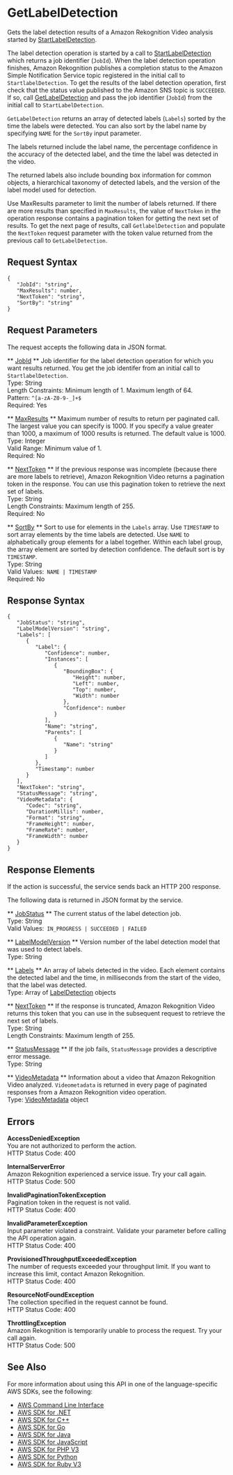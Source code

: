 # GetLabelDetection<a name="API_GetLabelDetection"></a>

Gets the label detection results of a Amazon Rekognition Video analysis started by [StartLabelDetection](API_StartLabelDetection.md)\. 

The label detection operation is started by a call to [StartLabelDetection](API_StartLabelDetection.md) which returns a job identifier \(`JobId`\)\. When the label detection operation finishes, Amazon Rekognition publishes a completion status to the Amazon Simple Notification Service topic registered in the initial call to `StartlabelDetection`\. To get the results of the label detection operation, first check that the status value published to the Amazon SNS topic is `SUCCEEDED`\. If so, call [GetLabelDetection](#API_GetLabelDetection) and pass the job identifier \(`JobId`\) from the initial call to `StartLabelDetection`\.

 `GetLabelDetection` returns an array of detected labels \(`Labels`\) sorted by the time the labels were detected\. You can also sort by the label name by specifying `NAME` for the `SortBy` input parameter\.

The labels returned include the label name, the percentage confidence in the accuracy of the detected label, and the time the label was detected in the video\.

The returned labels also include bounding box information for common objects, a hierarchical taxonomy of detected labels, and the version of the label model used for detection\.

Use MaxResults parameter to limit the number of labels returned\. If there are more results than specified in `MaxResults`, the value of `NextToken` in the operation response contains a pagination token for getting the next set of results\. To get the next page of results, call `GetlabelDetection` and populate the `NextToken` request parameter with the token value returned from the previous call to `GetLabelDetection`\.

## Request Syntax<a name="API_GetLabelDetection_RequestSyntax"></a>

```
{
   "JobId": "string",
   "MaxResults": number,
   "NextToken": "string",
   "SortBy": "string"
}
```

## Request Parameters<a name="API_GetLabelDetection_RequestParameters"></a>

The request accepts the following data in JSON format\.

 ** [JobId](#API_GetLabelDetection_RequestSyntax) **   <a name="rekognition-GetLabelDetection-request-JobId"></a>
Job identifier for the label detection operation for which you want results returned\. You get the job identifer from an initial call to `StartlabelDetection`\.  
Type: String  
Length Constraints: Minimum length of 1\. Maximum length of 64\.  
Pattern: `^[a-zA-Z0-9-_]+$`   
Required: Yes

 ** [MaxResults](#API_GetLabelDetection_RequestSyntax) **   <a name="rekognition-GetLabelDetection-request-MaxResults"></a>
Maximum number of results to return per paginated call\. The largest value you can specify is 1000\. If you specify a value greater than 1000, a maximum of 1000 results is returned\. The default value is 1000\.  
Type: Integer  
Valid Range: Minimum value of 1\.  
Required: No

 ** [NextToken](#API_GetLabelDetection_RequestSyntax) **   <a name="rekognition-GetLabelDetection-request-NextToken"></a>
If the previous response was incomplete \(because there are more labels to retrieve\), Amazon Rekognition Video returns a pagination token in the response\. You can use this pagination token to retrieve the next set of labels\.   
Type: String  
Length Constraints: Maximum length of 255\.  
Required: No

 ** [SortBy](#API_GetLabelDetection_RequestSyntax) **   <a name="rekognition-GetLabelDetection-request-SortBy"></a>
Sort to use for elements in the `Labels` array\. Use `TIMESTAMP` to sort array elements by the time labels are detected\. Use `NAME` to alphabetically group elements for a label together\. Within each label group, the array element are sorted by detection confidence\. The default sort is by `TIMESTAMP`\.  
Type: String  
Valid Values:` NAME | TIMESTAMP`   
Required: No

## Response Syntax<a name="API_GetLabelDetection_ResponseSyntax"></a>

```
{
   "JobStatus": "string",
   "LabelModelVersion": "string",
   "Labels": [ 
      { 
         "Label": { 
            "Confidence": number,
            "Instances": [ 
               { 
                  "BoundingBox": { 
                     "Height": number,
                     "Left": number,
                     "Top": number,
                     "Width": number
                  },
                  "Confidence": number
               }
            ],
            "Name": "string",
            "Parents": [ 
               { 
                  "Name": "string"
               }
            ]
         },
         "Timestamp": number
      }
   ],
   "NextToken": "string",
   "StatusMessage": "string",
   "VideoMetadata": { 
      "Codec": "string",
      "DurationMillis": number,
      "Format": "string",
      "FrameHeight": number,
      "FrameRate": number,
      "FrameWidth": number
   }
}
```

## Response Elements<a name="API_GetLabelDetection_ResponseElements"></a>

If the action is successful, the service sends back an HTTP 200 response\.

The following data is returned in JSON format by the service\.

 ** [JobStatus](#API_GetLabelDetection_ResponseSyntax) **   <a name="rekognition-GetLabelDetection-response-JobStatus"></a>
The current status of the label detection job\.  
Type: String  
Valid Values:` IN_PROGRESS | SUCCEEDED | FAILED` 

 ** [LabelModelVersion](#API_GetLabelDetection_ResponseSyntax) **   <a name="rekognition-GetLabelDetection-response-LabelModelVersion"></a>
Version number of the label detection model that was used to detect labels\.  
Type: String

 ** [Labels](#API_GetLabelDetection_ResponseSyntax) **   <a name="rekognition-GetLabelDetection-response-Labels"></a>
An array of labels detected in the video\. Each element contains the detected label and the time, in milliseconds from the start of the video, that the label was detected\.   
Type: Array of [LabelDetection](API_LabelDetection.md) objects

 ** [NextToken](#API_GetLabelDetection_ResponseSyntax) **   <a name="rekognition-GetLabelDetection-response-NextToken"></a>
If the response is truncated, Amazon Rekognition Video returns this token that you can use in the subsequent request to retrieve the next set of labels\.  
Type: String  
Length Constraints: Maximum length of 255\.

 ** [StatusMessage](#API_GetLabelDetection_ResponseSyntax) **   <a name="rekognition-GetLabelDetection-response-StatusMessage"></a>
If the job fails, `StatusMessage` provides a descriptive error message\.  
Type: String

 ** [VideoMetadata](#API_GetLabelDetection_ResponseSyntax) **   <a name="rekognition-GetLabelDetection-response-VideoMetadata"></a>
Information about a video that Amazon Rekognition Video analyzed\. `Videometadata` is returned in every page of paginated responses from a Amazon Rekognition video operation\.  
Type: [VideoMetadata](API_VideoMetadata.md) object

## Errors<a name="API_GetLabelDetection_Errors"></a>

 **AccessDeniedException**   
You are not authorized to perform the action\.  
HTTP Status Code: 400

 **InternalServerError**   
Amazon Rekognition experienced a service issue\. Try your call again\.  
HTTP Status Code: 500

 **InvalidPaginationTokenException**   
Pagination token in the request is not valid\.  
HTTP Status Code: 400

 **InvalidParameterException**   
Input parameter violated a constraint\. Validate your parameter before calling the API operation again\.  
HTTP Status Code: 400

 **ProvisionedThroughputExceededException**   
The number of requests exceeded your throughput limit\. If you want to increase this limit, contact Amazon Rekognition\.  
HTTP Status Code: 400

 **ResourceNotFoundException**   
The collection specified in the request cannot be found\.  
HTTP Status Code: 400

 **ThrottlingException**   
Amazon Rekognition is temporarily unable to process the request\. Try your call again\.  
HTTP Status Code: 500

## See Also<a name="API_GetLabelDetection_SeeAlso"></a>

For more information about using this API in one of the language\-specific AWS SDKs, see the following:
+  [AWS Command Line Interface](https://docs.aws.amazon.com/goto/aws-cli/rekognition-2016-06-27/GetLabelDetection) 
+  [AWS SDK for \.NET](https://docs.aws.amazon.com/goto/DotNetSDKV3/rekognition-2016-06-27/GetLabelDetection) 
+  [AWS SDK for C\+\+](https://docs.aws.amazon.com/goto/SdkForCpp/rekognition-2016-06-27/GetLabelDetection) 
+  [AWS SDK for Go](https://docs.aws.amazon.com/goto/SdkForGoV1/rekognition-2016-06-27/GetLabelDetection) 
+  [AWS SDK for Java](https://docs.aws.amazon.com/goto/SdkForJava/rekognition-2016-06-27/GetLabelDetection) 
+  [AWS SDK for JavaScript](https://docs.aws.amazon.com/goto/AWSJavaScriptSDK/rekognition-2016-06-27/GetLabelDetection) 
+  [AWS SDK for PHP V3](https://docs.aws.amazon.com/goto/SdkForPHPV3/rekognition-2016-06-27/GetLabelDetection) 
+  [AWS SDK for Python](https://docs.aws.amazon.com/goto/boto3/rekognition-2016-06-27/GetLabelDetection) 
+  [AWS SDK for Ruby V3](https://docs.aws.amazon.com/goto/SdkForRubyV3/rekognition-2016-06-27/GetLabelDetection) 